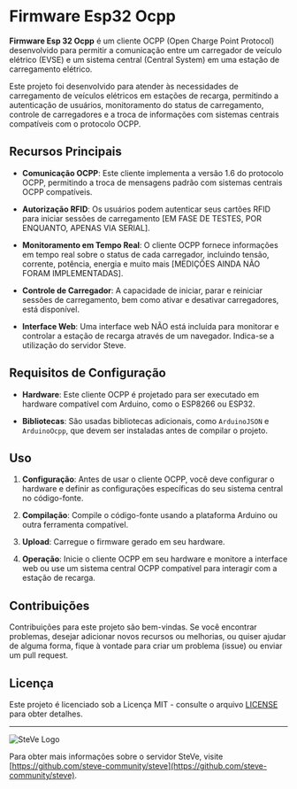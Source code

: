 # Firmware Esp32 Ocpp

**Firmware Esp 32 Ocpp** é um cliente OCPP (Open Charge Point Protocol) desenvolvido para permitir a comunicação entre um carregador de veículo elétrico (EVSE) e um sistema central (Central System) em uma estação de carregamento elétrico.

Este projeto foi desenvolvido para atender às necessidades de carregamento de veículos elétricos em estações de recarga, permitindo a autenticação de usuários, monitoramento do status de carregamento, controle de carregadores e a troca de informações com sistemas centrais compatíveis com o protocolo OCPP.

## Recursos Principais

- **Comunicação OCPP**: Este cliente implementa a versão 1.6 do protocolo OCPP, permitindo a troca de mensagens padrão com sistemas centrais OCPP compatíveis.

- **Autorização RFID**: Os usuários podem autenticar seus cartões RFID para iniciar sessões de carregamento [EM FASE DE TESTES, POR ENQUANTO, APENAS VIA SERIAL].

- **Monitoramento em Tempo Real**: O cliente OCPP fornece informações em tempo real sobre o status de cada carregador, incluindo tensão, corrente, potência, energia e muito mais [MEDIÇÕES AINDA NÃO FORAM IMPLEMENTADAS].

- **Controle de Carregador**: A capacidade de iniciar, parar e reiniciar sessões de carregamento, bem como ativar e desativar carregadores, está disponível.

- **Interface Web**: Uma interface web NÃO está incluída para monitorar e controlar a estação de recarga através de um navegador. Indica-se a utilização do servidor Steve. 

## Requisitos de Configuração

- **Hardware**: Este cliente OCPP é projetado para ser executado em hardware compatível com Arduino, como o ESP8266 ou ESP32.

- **Bibliotecas**: São usadas bibliotecas adicionais, como `ArduinoJSON` e `ArduinoOcpp`, que devem ser instaladas antes de compilar o projeto.

## Uso

1. **Configuração**: Antes de usar o cliente OCPP, você deve configurar o hardware e definir as configurações específicas do seu sistema central no código-fonte.

2. **Compilação**: Compile o código-fonte usando a plataforma Arduino ou outra ferramenta compatível.

3. **Upload**: Carregue o firmware gerado em seu hardware.

4. **Operação**: Inicie o cliente OCPP em seu hardware e monitore a interface web ou use um sistema central OCPP compatível para interagir com a estação de recarga.

## Contribuições

Contribuições para este projeto são bem-vindas. Se você encontrar problemas, desejar adicionar novos recursos ou melhorias, ou quiser ajudar de alguma forma, fique à vontade para criar um problema (issue) ou enviar um pull request.

## Licença

Este projeto é licenciado sob a Licença MIT - consulte o arquivo [LICENSE](LICENSE) para obter detalhes.

---

![SteVe Logo](https://github.com/steve-community/steve/blob/master/src/main/resources/webapp/static/images/logo.png)

Para obter mais informações sobre o servidor SteVe, visite [https://github.com/steve-community/steve](https://github.com/steve-community/steve).

